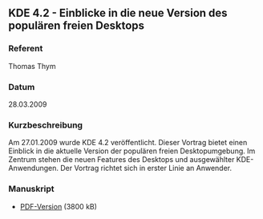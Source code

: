 ## KDE 4.2 - Einblicke in die neue Version des populären freien Desktops


### Referent
Thomas Thym

### Datum
28.03.2009

### Kurzbeschreibung
Am 27.01.2009 wurde KDE 4.2 veröffentlicht. Dieser Vortrag bietet einen
Einblick in die aktuelle Version der populären freien Desktopumgebung. Im
Zentrum stehen die neuen Features des Desktops und ausgewählter
KDE-Anwendungen. Der Vortrag richtet sich in erster Linie an Anwender.

### Manuskript

* [PDF-Version](/download/Vortraege/KDE42_LIT_2009.pdf) (3800 kB)
